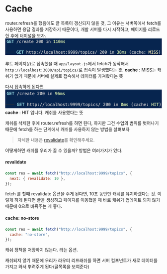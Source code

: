 # Cache

router.refresh를 했음에도 글 목록이 갱신되지 않을 것,
그 이유는 서버쪽에서 fetch를 사용하면 응답 결과를 저장하기 때문이다, 개발 서버를 다시 시작하고, 페이지를 리로드한 후에 터미널을 보자.
![Alt text](image.png)

루트 페이지(/)로 접속했을 때 `app/layout.js`에서 fetch가 동작해서 `http://localhost:3000/api/topics/`로 접속이 발생했다는 뜻.
**cache** : MISS는 캐쉬가 없기 때문에 서버에 실제로 접속해서 데이터를 가져왔다는 뜻

다시 접속하게 된다면
![Alt text](image-1.png)
**cache** : HIT 입니다. 캐쉬를 사용했다는 뜻

캐쉬를 삭제한 후에 router.refresh를 하면 된다,
하지만 그건 수업의 범위를 벗어나기 때문에 fetch를 하는 단계에서 캐쉬를 사용하지 않는 방법을 살펴보자

> 자세한 내용은 [revalidate](https://nextjs.org/docs/app/building-your-application/data-fetching/fetching-caching-and-revalidating)를 확인해주세요.

어떻게하면 캐쉬를 우리가 끌 수 있을까? 방법은 여러가지가 있다.

#### revalidate

```js
const res = await fetch("http://localhost:9999/topics", {
  next: { revalidate: 10 },
});
```

fetch 를 할때 revalidate 옵션을 주게 된다면, 10초 동안만 캐쉬를 유지하겠다는 것.
이렇게 하게 된다면 글을 생성하고 페이지를 이동했을 때 바로 캐쉬가 업데이트 되지 않기 때문에 0으로 바꿔주는 게 좋다.

#### cache: no-store

```js
const res = await fetch("http://localhost:9999/topics", {
  cache: "no-store",
});
```

캐쉬 정책을 저장하지 않는다. 라는 옵션.

캐쉬되지 않기 때문에 우리가 라우터 리프래쉬를 하면 서버 컴포넌트가 새로 데이터를 가지고 와서 뿌려주게 된다(글목록을 보여준다)
